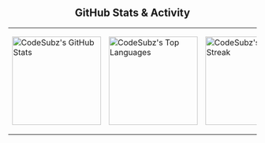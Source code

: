 <!-- Center everything and use a dark theme for all stats -->

<div align="center">

## GitHub Stats & Activity

<table>
  <tr>
    <td>
      <img src="https://github-readme-stats.vercel.app/api?username=CodeSubz&show_icons=true&count_private=true&theme=onedark" alt="CodeSubz's GitHub Stats" height="180"/>
    </td>
    <td>
      <img src="https://github-readme-stats.vercel.app/api/top-langs/?username=CodeSubz&layout=compact&theme=onedark" alt="CodeSubz's Top Languages" height="180"/>
    </td>
    <td>
      <img src="https://github-readme-streak-stats.herokuapp.com?user=CodeSubz&theme=dark" alt="CodeSubz's GitHub Streak" height="180"/>
    </td>
    <td>
      <div>
        <img src="https://github-profile-trophy.vercel.app/?username=CodeSubz&theme=onedark&margin-w=10" alt="Trophies" height="180"/>
        <br/>
        <img src="https://komarev.com/ghpvc/?username=CodeSubz&style=flat-square&color=333333" alt="Profile Views" height="30"/>
      </div>
    </td>
  </tr>
</table>

</div>
